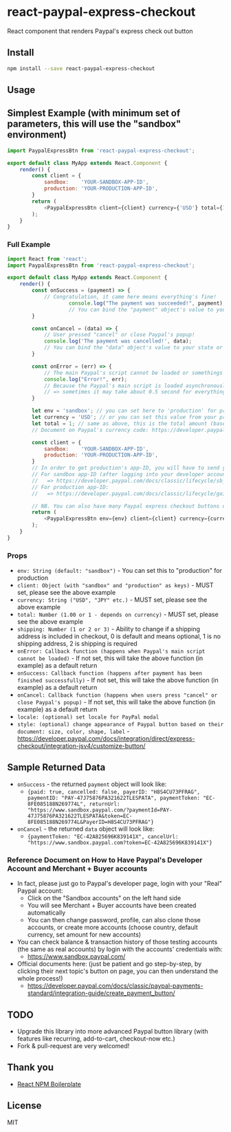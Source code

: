 # react-paypal-express-checkout
React component that renders Paypal's express check out button

## Install

```bash
npm install --save react-paypal-express-checkout
```

## Usage

## Simplest Example (with minimum set of parameters, this will use the "sandbox" environment)

```javascript
import PaypalExpressBtn from 'react-paypal-express-checkout';

export default class MyApp extends React.Component {
	render() {
		const client = {
			sandbox:    'YOUR-SANDBOX-APP-ID',
			production: 'YOUR-PRODUCTION-APP-ID',
		}
        return (
            <PaypalExpressBtn client={client} currency={'USD'} total={1.00} />
        );
    }
}    
```

### Full Example

```javascript
import React from 'react';
import PaypalExpressBtn from 'react-paypal-express-checkout';

export default class MyApp extends React.Component {
    render() {		
		const onSuccess = (payment) => {
			// Congratulation, it came here means everything's fine!
            		console.log("The payment was succeeded!", payment);
            		// You can bind the "payment" object's value to your state or props or whatever here, please see below for sample returned data
		}		

		const onCancel = (data) => {
			// User pressed "cancel" or close Paypal's popup!
			console.log('The payment was cancelled!', data);
			// You can bind the "data" object's value to your state or props or whatever here, please see below for sample returned data
		}

		const onError = (err) => {
			// The main Paypal's script cannot be loaded or somethings block the loading of that script!
			console.log("Error!", err);
			// Because the Paypal's main script is loaded asynchronously from "https://www.paypalobjects.com/api/checkout.js"
			// => sometimes it may take about 0.5 second for everything to get set, or for the button to appear			
		}			

		let env = 'sandbox'; // you can set here to 'production' for production
		let currency = 'USD'; // or you can set this value from your props or state  
		let total = 1; // same as above, this is the total amount (based on currency) to be paid by using Paypal express checkout
		// Document on Paypal's currency code: https://developer.paypal.com/docs/classic/api/currency_codes/

		const client = {
			sandbox:    'YOUR-SANDBOX-APP-ID',
			production: 'YOUR-PRODUCTION-APP-ID',
		}
		// In order to get production's app-ID, you will have to send your app to Paypal for approval first
		// For sandbox app-ID (after logging into your developer account, please locate the "REST API apps" section, click "Create App"):
		//   => https://developer.paypal.com/docs/classic/lifecycle/sb_credentials/
		// For production app-ID:
		//   => https://developer.paypal.com/docs/classic/lifecycle/goingLive/		

		// NB. You can also have many Paypal express checkout buttons on page, just pass in the correct amount and they will work!		  
        return (
            <PaypalExpressBtn env={env} client={client} currency={currency} total={total} onError={onError} onSuccess={onSuccess} onCancel={onCancel} />
        );
    }
}
```

### Props

- `env: String (default: "sandbox")` - You can set this to "production" for production
- `client: Object (with "sandbox" and "production" as keys)` - MUST set, please see the above example
- `currency: String ("USD", "JPY" etc.)` - MUST set, please see the above example
- `total: Number (1.00 or 1 - depends on currency)` - MUST set, please see the above example
- `shipping: Number (1 or 2 or 3)` - Ability to change if a shipping address is included in checkout, 0 is default and means optional, 1 is no shipping address, 2 is shipping is required
- `onError: Callback function (happens when Paypal's main script cannot be loaded)` - If not set, this will take the above function (in example) as a default return
- `onSuccess: Callback function (happens after payment has been finished successfully)` - If not set, this will take the above function (in example) as a default return
- `onCancel: Callback function (happens when users press "cancel" or close Paypal's popup)` - If not set, this will take the above function (in example) as a default return
- `locale: (optional) set locale for PayPal modal`
- `style: (optional) change appearance of Paypal button based on their document: size, color, shape, label` - https://developer.paypal.com/docs/integration/direct/express-checkout/integration-jsv4/customize-button/

## Sample Returned Data

- `onSuccess` - the returned `payment` object will look like:
	+ `{paid: true, cancelled: false, payerID: "H8S4CU73PFRAG", paymentID: "PAY-47J75876PA321622TLESPATA", paymentToken: "EC-8FE085188N269774L", returnUrl: "https://www.sandbox.paypal.com/?paymentId=PAY-47J75876PA321622TLESPATA&token=EC-8FE085188N269774L&PayerID=H8S4CU73PFRAG"}`
- `onCancel` - the returned `data` object will look like:
	+ `{paymentToken: "EC-42A825696K839141X", cancelUrl: "https://www.sandbox.paypal.com?token=EC-42A825696K839141X"}`

### Reference Document on How to Have Paypal's Developer Account and Merchant + Buyer accounts

- In fact, please just go to Paypal's developer page, login with your "Real" Paypal account:
	+ Click on the "Sandbox accounts" on the left hand side
	+ You will see Merchant + Buyer accounts have been created automatically
	+ You can then change password, profile, can also clone those accounts, or create more accounts (choose country, default currency, set amount for new accounts)
- You can check balance & transaction history of those testing accounts (the same as real accounts)	by login with the accounts' credentials with:
	+ https://www.sandbox.paypal.com/
- Official documents here: (just be patient and go step-by-step, by clicking their next topic's button on page, you can then understand the whole process!)
	+ https://developer.paypal.com/docs/classic/paypal-payments-standard/integration-guide/create_payment_button/

## TODO

- Upgrade this library into more advanced Paypal button library (with features like recurring, add-to-cart, checkout-now etc.)
- Fork & pull-request are very welcomed!

## Thank you

- [React NPM Boilerplate](https://github.com/juliancwirko/react-npm-boilerplate)

## License

MIT

